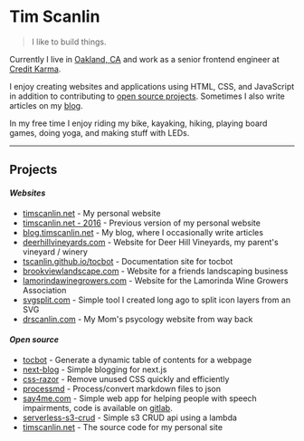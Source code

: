 # Tim Scanlin

> I like to build things.

Currently I live in <a href="https://www.google.com/maps/place/Oakland,+CA/" target="_blank">Oakland, CA</a> and work as a senior frontend engineer at <a href="https://www.creditkarma.com/" target="_blank">Credit Karma</a>.

I enjoy creating websites and applications using HTML, CSS, and JavaScript in addition to contributing to <a href="https://github.com/tscanlin/" target="_blank">open source projects</a>. Sometimes I also write articles on my <a href="https://blog.timscanlin.net/" target="_blank">blog</a>.

In my free time I enjoy riding my bike, kayaking, hiking, playing board games, doing yoga, and making stuff with LEDs.

---

## Projects

#### *Websites*

- [timscanlin.net](http://www.timscanlin.net/) - My personal website
- [timscanlin.net - 2016](https://www.timscanlin.net/archive/index-20161214.html) - Previous version of my personal website
- [blog.timscanlin.net](https://blog.timscanlin.net/) - My blog, where I occasionally write articles
- [deerhillvineyards.com](https://www.deerhillvineyards.com/) - Website for Deer Hill Vineyards, my parent's vineyard / winery
- [tscanlin.github.io/tocbot](http://tscanlin.github.io/tocbot/) - Documentation site for tocbot
- [brookviewlandscape.com](https://brookviewlandscape.com/) - Website for a friends landscaping business
- [lamorindawinegrowers.com](https://lamorindawinegrowers.com/) - Website for the Lamorinda Wine Growers Association
- [svgsplit.com](https://svgsplit.com/) - Simple tool I created long ago to split icon layers from an SVG
- [drscanlin.com](https://drscanlin.com/) - My Mom's psycology website from way back

#### *Open source*

- [tocbot](https://github.com/tscanlin/tocbot) - Generate a dynamic table of contents for a webpage
- [next-blog](https://github.com/tscanlin/next-blog) - Simple blogging for next.js
- [css-razor](https://github.com/tscanlin/css-razor) - Remove unused CSS quickly and efficiently
- [processmd](https://github.com/tscanlin/processmd) - Process/convert markdown files to json
- [say4me.com](https://www.say4me.com/) - Simple web app for helping people with speech impairments, code is available on [gitlab](https://gitlab.com/tscanlin/say4me.com).
- [serverless-s3-crud](https://github.com/tscanlin/serverless-s3-crud) - Simple s3 CRUD api using a lambda
- [timscanlin.net](https://gitlab.com/tscanlin/timscanlin.net) - The source code for my personal site


